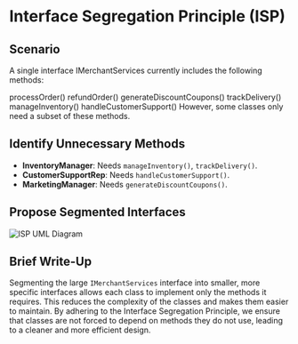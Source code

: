 # Interface Segregation Principle (ISP)
## Scenario
A single interface IMerchantServices currently includes the following methods:

processOrder()
refundOrder()
generateDiscountCoupons()
trackDelivery()
manageInventory()
handleCustomerSupport()
However, some classes only need a subset of these methods.
## Identify Unnecessary Methods
- **InventoryManager**: Needs `manageInventory()`, `trackDelivery()`.
- **CustomerSupportRep**: Needs `handleCustomerSupport()`.
- **MarketingManager**: Needs `generateDiscountCoupons()`.

## Propose Segmented Interfaces
![ISP UML Diagram](link_to_isp_uml_diagram)

## Brief Write-Up
Segmenting the large `IMerchantServices` interface into smaller, more specific interfaces allows each class to implement only the methods it requires. This reduces the complexity of the classes and makes them easier to maintain. By adhering to the Interface Segregation Principle, we ensure that classes are not forced to depend on methods they do not use, leading to a cleaner and more efficient design.

